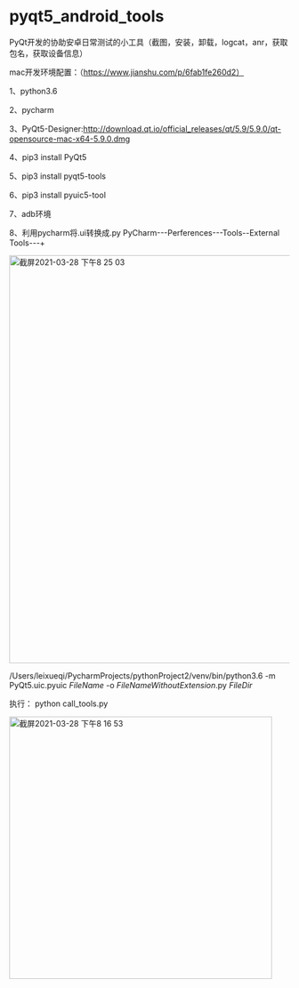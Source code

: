 # pyqt5_android_tools
PyQt开发的协助安卓日常测试的小工具（截图，安装，卸载，logcat，anr，获取包名，获取设备信息）


mac开发环境配置：（https://www.jianshu.com/p/6fab1fe260d2）

1、python3.6

2、pycharm

3、PyQt5-Designer:http://download.qt.io/official_releases/qt/5.9/5.9.0/qt-opensource-mac-x64-5.9.0.dmg

4、pip3 install PyQt5

5、pip3 install pyqt5-tools

6、pip3 install pyuic5-tool

7、adb环境



8、利用pycharm将.ui转换成.py
PyCharm---Perferences---Tools--External Tools---+

<img width="734" alt="截屏2021-03-28 下午8 25 03" src="https://user-images.githubusercontent.com/33284151/112752063-ba4f6880-9003-11eb-8792-7bf632288049.png">

/Users/leixueqi/PycharmProjects/pythonProject2/venv/bin/python3.6
-m PyQt5.uic.pyuic $FileName$ -o $FileNameWithoutExtension$.py
$FileDir$



执行：
python call_tools.py


<img width="472" alt="截屏2021-03-28 下午8 16 53" src="https://user-images.githubusercontent.com/33284151/112751827-8e7fb300-9002-11eb-8333-bb6c59e36b4b.png">















